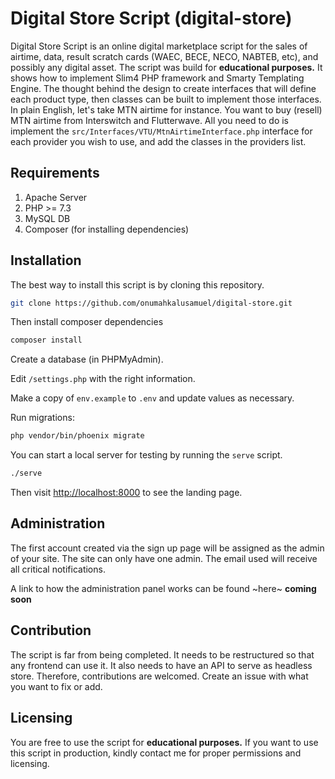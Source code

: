 # Digital Store Script (digital-store)

Digital Store Script is an online digital marketplace script for the sales of airtime, data, result scratch cards (WAEC, BECE, NECO, NABTEB, etc), and possibly any digital asset. The script was build for **educational purposes.** It shows how to implement Slim4 PHP framework and Smarty Templating Engine. The thought behind the design to create interfaces that will define each product type, then classes can be built to implement those interfaces. In plain English, let's take MTN airtime for instance. You want to buy (resell) MTN airtime from Interswitch and Flutterwave. All you need to do is implement the `src/Interfaces/VTU/MtnAirtimeInterface.php` interface for each provider you wish to use, and add the classes in the providers list.

## Requirements

1. Apache Server
2. PHP >= 7.3
3. MySQL DB
4. Composer (for installing dependencies)

## Installation

The best way to install this script is by cloning this repository.

```bash
git clone https://github.com/onumahkalusamuel/digital-store.git
```

Then install composer dependencies

```bash
composer install
```

Create a database (in PHPMyAdmin).

Edit `/settings.php` with the right information.

Make a copy of `env.example` to `.env` and update values as necessary.

Run migrations:
```bash
php vendor/bin/phoenix migrate
```

You can start a local server for testing by running the `serve` script.

```bash
./serve
```

Then visit [http://localhost:8000](http://localhost:8000) to see the landing page.

## Administration

The first account created via the sign up page will be assigned as the admin of your site. The site can only have one admin. The email used will receive all critical notifications.

A link to how the administration panel works can be found ~here~ **coming soon**

## Contribution

The script is far from being completed. It needs to be restructured so that any frontend can use it. It also needs to have an API to serve as headless store. Therefore, contributions are welcomed. Create an issue with what you want to fix or add.

## Licensing

You are free to use the script for **educational purposes.** If you want to use this script in production, kindly contact me for proper permissions and licensing.
